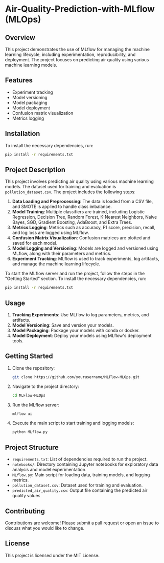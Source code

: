 # Air-Quality-Prediction-with-MLflow (MLOps)

## Overview
This project demonstrates the use of MLflow for managing the machine learning lifecycle, including experimentation, reproducibility, and deployment. The project focuses on predicting air quality using various machine learning models.

## Features
- Experiment tracking
- Model versioning
- Model packaging
- Model deployment
- Confusion matrix visualization
- Metrics logging

## Installation
To install the necessary dependencies, run:
```bash
pip install -r requirements.txt
```

## Project Description
This project involves predicting air quality using various machine learning models. The dataset used for training and evaluation is `pollution_dataset.csv`. The project includes the following steps:

1. **Data Loading and Preprocessing**: The data is loaded from a CSV file, and SMOTE is applied to handle class imbalance.
2. **Model Training**: Multiple classifiers are trained, including Logistic Regression, Decision Tree, Random Forest, K-Nearest Neighbors, Naive Bayes, SGD, Gradient Boosting, AdaBoost, and Extra Trees.
3. **Metrics Logging**: Metrics such as accuracy, F1 score, precision, recall, and log loss are logged using MLflow.
4. **Confusion Matrix Visualization**: Confusion matrices are plotted and saved for each model.
5. **Model Logging and Versioning**: Models are logged and versioned using MLflow, along with their parameters and metrics.
6. **Experiment Tracking**: MLflow is used to track experiments, log artifacts, and manage the machine learning lifecycle.

To start the MLflow server and run the project, follow the steps in the "Getting Started" section.
To install the necessary dependencies, run:
```bash
pip install -r requirements.txt
```

## Usage
1. **Tracking Experiments**: Use MLflow to log parameters, metrics, and artifacts.
2. **Model Versioning**: Save and version your models.
3. **Model Packaging**: Package your models with conda or docker.
4. **Model Deployment**: Deploy your models using MLflow's deployment tools.

## Getting Started
1. Clone the repository:
    ```bash
    git clone https://github.com/yourusername/MLFlow-MLOps.git
    ```
2. Navigate to the project directory:
    ```bash
    cd MLFlow-MLOps
    ```
3. Run the MLflow server:
    ```bash
    mlflow ui
    ```
4. Execute the main script to start training and logging models:
    ```bash
    python MLflow.py
    ```

## Project Structure
- `requirements.txt`: List of dependencies required to run the project.
- `notebooks/`: Directory containing Jupyter notebooks for exploratory data analysis and model experimentation.
- `MLflow.py`: Main script for loading data, training models, and logging metrics.
- `pollution_dataset.csv`: Dataset used for training and evaluation.
- `predicted_air_quality.csv`: Output file containing the predicted air quality values.

## Contributing
Contributions are welcome! Please submit a pull request or open an issue to discuss what you would like to change.

## License
This project is licensed under the MIT License.

